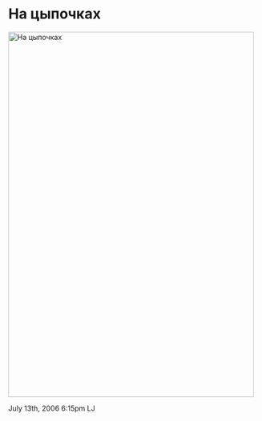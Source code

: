 # На цыпочках

<img src="http://www.ljplus.ru/img/k/o/koshechka_myrr/1366186.jpg"
width="490" height="730" alt="На цыпочках" />

<span id="timestamp"> July 13th, 2006 6:15pm </span> <span
class="tag">LJ</span>
